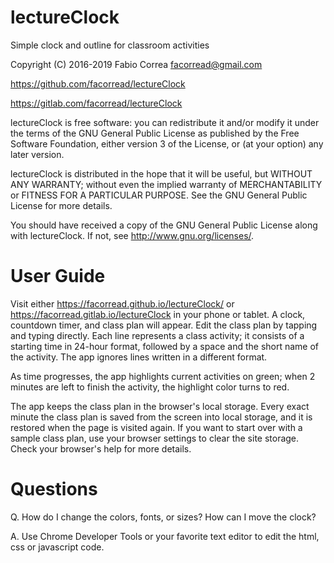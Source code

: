 # lectureClock

Simple clock and outline for classroom activities

Copyright (C) 2016-2019 Fabio Correa facorread@gmail.com

https://github.com/facorread/lectureClock

https://gitlab.com/facorread/lectureClock

lectureClock is free software: you can redistribute it and/or modify
it under the terms of the GNU General Public License as published by
the Free Software Foundation, either version 3 of the License, or
(at your option) any later version.

lectureClock is distributed in the hope that it will be useful,
but WITHOUT ANY WARRANTY; without even the implied warranty of
MERCHANTABILITY or FITNESS FOR A PARTICULAR PURPOSE. See the
GNU General Public License for more details.

You should have received a copy of the GNU General Public License
along with lectureClock. If not, see <http://www.gnu.org/licenses/>.

# User Guide

Visit either https://facorread.github.io/lectureClock/ or https://facorread.gitlab.io/lectureClock in your phone or tablet. A clock, countdown timer, and class plan will appear. Edit the class plan by tapping and typing directly. Each line represents a class activity; it consists of a starting time in 24-hour format, followed by a space and the short name of the activity. The app ignores lines written in a different format.

As time progresses, the app highlights current activities on green; when 2 minutes are left to finish the activity, the highlight color turns to red.

The app keeps the class plan in the browser's local storage. Every exact minute the class plan is saved from the screen into local storage, and it is restored when the page is visited again. If you want to start over with a sample class plan, use your browser settings to clear the site storage. Check your browser's help for more details.

# Questions

Q. How do I change the colors, fonts, or sizes? How can I move the clock?

A. Use Chrome Developer Tools or your favorite text editor to edit the html, css or javascript code.
